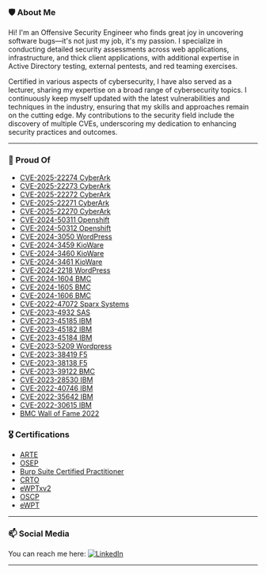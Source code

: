 ### 🛡️ About Me
Hi! I'm an Offensive Security Engineer who finds great joy in uncovering software bugs—it's not just my job, it's my passion. I specialize in conducting detailed security assessments across web applications, infrastructure, and thick client applications, with additional expertise in Active Directory testing, external pentests, and red teaming exercises.

Certified in various aspects of cybersecurity, I have also served as a lecturer, sharing my expertise on a broad range of cybersecurity topics. I continuously keep myself updated with the latest vulnerabilities and techniques in the industry, ensuring that my skills and approaches remain on the cutting edge. My contributions to the security field include the discovery of multiple CVEs, underscoring my dedication to enhancing security practices and outcomes.

***
### 🔭 Proud Of
* [CVE-2025-22274 CyberArk](https://www.cve.org/CVERecord?id=CVE-2025-22274)
* [CVE-2025-22273 CyberArk](https://www.cve.org/CVERecord?id=CVE-2025-22273)
* [CVE-2025-22272 CyberArk](https://www.cve.org/CVERecord?id=CVE-2025-22272)
* [CVE-2025-22271 CyberArk](https://www.cve.org/CVERecord?id=CVE-2025-22271)
* [CVE-2025-22270 CyberArk](https://www.cve.org/CVERecord?id=CVE-2025-22270)
* [CVE-2024-50311 Openshift](https://access.redhat.com/security/cve/cve-2024-50311)
* [CVE-2024-50312 Openshift](https://access.redhat.com/security/cve/cve-2024-50312)
* [CVE-2024-3050 WordPress](https://wpscan.com/vulnerability/04c1581e-fd36-49d4-8463-b49915d4b1ac/)
* [CVE-2024-3459 KioWare](https://www.cve.org/CVERecord?id=CVE-2024-3459)
* [CVE-2024-3460 KioWare](https://www.cve.org/CVERecord?id=CVE-2024-3460)
* [CVE-2024-3461 KioWare](https://www.cve.org/CVERecord?id=CVE-2024-3461)
* [CVE-2024-2218 WordPress](https://wpscan.com/vulnerability/ecd615f7-946e-45af-a610-0654a243b1dc/)
* [CVE-2024-1604 BMC](https://www.cve.org/CVERecord?id=CVE-2024-1604)
* [CVE-2024-1605 BMC](https://www.cve.org/CVERecord?id=CVE-2024-1605)
* [CVE-2024-1606 BMC](https://www.cve.org/CVERecord?id=CVE-2024-1606)
* [CVE-2022-47072 Sparx Systems](https://www.cve.org/CVERecord?id=CVE-2022-47072)
* [CVE-2023-4932 SAS](https://www.cve.org/CVERecord?id=CVE-2023-4932)
* [CVE-2023-45185 IBM](https://www.ibm.com/support/pages/node/7091942)
* [CVE-2023-45182 IBM](https://www.ibm.com/support/pages/node/7091942)
* [CVE-2023-45184 IBM](https://www.ibm.com/support/pages/node/7091942)
* [CVE-2023-5209 Wordpress](https://wpscan.com/vulnerability/dea6077a-81ee-451f-b049-3749a2252c88/)
* [CVE-2023-38419 F5](https://my.f5.com/manage/s/article/K000133472)
* [CVE-2023-38138 F5](https://my.f5.com/manage/s/article/K000133474)
* [CVE-2023-39122 BMC](https://www.cve.org/CVERecord?id=CVE-2023-39122)
* [CVE-2023-28530 IBM](https://www.ibm.com/support/pages/node/7012621)
* [CVE-2022-40746 IBM](https://www.ibm.com/support/pages/node/6840359)
* [CVE-2022-35642 IBM](https://www.ibm.com/support/pages/node/6829311)
* [CVE-2022-30615 IBM](https://www.ibm.com/support/pages/node/6829311)
* [BMC Wall of Fame 2022](https://docs.bmc.com/docs/security/security-wall-of-fame-864104037.html)

### 🎖️ Certifications
* [ARTE](https://training.hacktricks.xyz/certificates/e8dfd58b-f116-47eb-947f-7c8fb4038bc9)
* [OSEP](https://www.credential.net/70bd27eb-9338-4710-bf66-7fcd77926880)
* [Burp Suite Certified Practitioner](https://portswigger.net/web-security/e/c/905cd83918e61427?utm_source=office&utm_medium=email&utm_campaign=burp-prac-cert-pass-success&utm_content=52.1&tid=ZyvvWjwAn76bJsbtXbD3OWcDMImp4aw6w4xgj5vAHSbH4gxTVnPJ6CeIQoc8_-yU)
* [CRTO](https://api.eu.badgr.io/public/assertions/LcSc0-HfSv68tKraVgiHCA)
* [eWPTxv2](https://verified.elearnsecurity.com/certificates/1a16a71d-fbed-4198-bbe5-b465b8f8ea15)
* [OSCP](https://www.credly.com/badges/baad44ef-710e-4025-90b0-e35fb58324d2?source=linked_in_profile)
* [eWPT](https://www.elearnsecurity.com/certification/verify?c=519df703-a40a-43f7-ac85-eb5c768467be)
***
### 📫 Social Media
You can reach me here:
[![LinkedIn](https://img.shields.io/badge/linkedin-%230077B5.svg?style=for-the-badge&logo=linkedin&logoColor=white)](https://www.linkedin.com/in/maksymilian-kubiak/)

***
